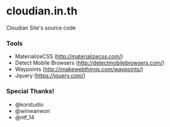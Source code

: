 # cloudian.in.th
Cloudian Site's source code

### Tools
- MaterializeCSS (http://materializecss.com/)
- Detect Mobile Browsers (http://detectmobilebrowsers.com/)
- Waypoints (http://imakewebthings.com/waypoints/)
- Jquery (https://jquery.com/)

### Special Thanks!

- @korstudio
- @winwanwon
- @ntf_14
